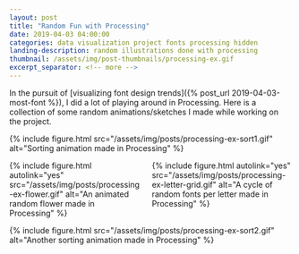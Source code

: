 ```yaml
---
layout: post
title: "Random Fun with Processing"
date: 2019-04-03 04:00:00
categories: data visualization project fonts processing hidden
landing-description: random illustrations done with processing
thumbnail: /assets/img/post-thumbnails/processing-ex.gif
excerpt_separator: <!-- more -->
---
```


In the pursuit of [visualizing font design trends]({% post_url 2019-04-03-most-font %}), I did a lot of playing around in Processing. Here is a collection of some random animations/sketches I made while working on the project.

{% include figure.html src="/assets/img/posts/processing-ex-sort1.gif" alt="Sorting animation made in Processing" %}

<div class="columns two">
    <div class="column">
        {% include figure.html autolink="yes" src="/assets/img/posts/processing-ex-flower.gif" alt="An animated random flower made in Processing" %}
    </div>
    <div class="column">
        {% include figure.html autolink="yes" src="/assets/img/posts/processing-ex-letter-grid.gif" alt="A cycle of random fonts per letter made in Processing" %}
    </div>
</div>

{% include figure.html src="/assets/img/posts/processing-ex-sort2.gif" alt="Another sorting animation made in Processing" %}
